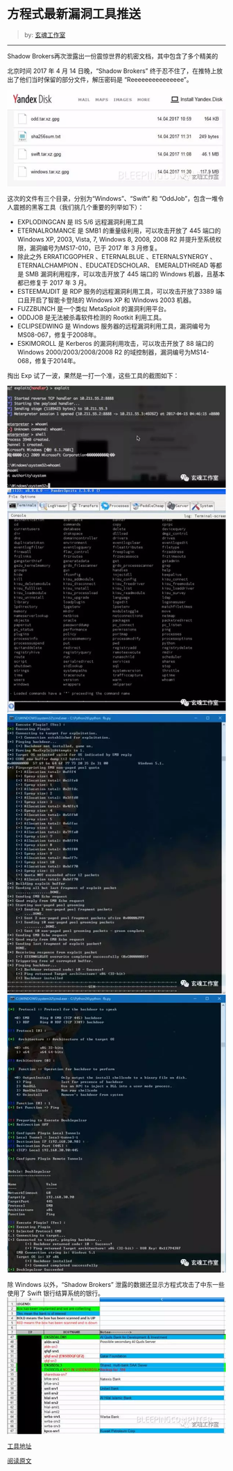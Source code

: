 # 方程式最新漏洞工具推送

> by: [玄魂工作室](https://mp.weixin.qq.com/s?__biz=MzA4NDk5NTYwNw==&mid=2651424920&idx=1&sn=3fc6568c4c180c99554323900e2862d3&chksm=842393e0b3541af6f060bf920f895003db9c0cf63faab89b732789c2639da8a6a8c560856794&scene=0&key=3433ad7132a8f2e00f293e12992d51a0770dddeb00e73f4b9f6b02b37d77618eab68b95672750f3d51f45a7382eefa5014e634baff8ad2de835add0c162ff7efdebdb749ca3e1b9fed44656eadfadc8e)

---
Shadow Brokers再次泄露出一份震惊世界的机密文档，其中包含了多个精美的



北京时间 2017 年 4 月 14 日晚，“Shadow Brokers” 终于忍不住了，在推特上放出了他们当时保留的部分文件，解压密码是 “Reeeeeeeeeeeeeee”。

![](https://raw.githubusercontent.com/5cr1pt/img4markdown/master/fangchengshi0x01.png)

这次的文件有三个目录，分别为“Windows”、“Swift” 和 “OddJob”，包含一堆令人震撼的黑客工具（我们挑几个重要的列举如下）：

- EXPLODINGCAN 是 IIS 5/6 远程漏洞利用工具
- ETERNALROMANCE 是 SMB1 的重量级利用，可以攻击开放了 445 端口的 Windows XP, 2003, Vista, 7, Windows 8, 2008, 2008 R2 并提升至系统权限，漏洞编号为MS17-010，已于 2017 年 3 月修复。
- 除此之外 ERRATICGOPHER 、ETERNALBLUE 、ETERNALSYNERGY 、ETERNALCHAMPION 、EDUCATEDSCHOLAR、 EMERALDTHREAD 等都是 SMB 漏洞利用程序，可以攻击开放了 445 端口的 Windows 机器，且基本都已修复于 2017 年 3 月。
- ESTEEMAUDIT 是 RDP 服务的远程漏洞利用工具，可以攻击开放了3389 端口且开启了智能卡登陆的 Windows XP 和 Windows 2003 机器。
- FUZZBUNCH 是一个类似 MetaSploit 的漏洞利用平台。
- ODDJOB 是无法被杀毒软件检测的 Rootkit 利用工具。
- ECLIPSEDWING 是 Windows 服务器的远程漏洞利用工具，漏洞编号为MS08-067，修复于2008年。
- ESKIMOROLL 是 Kerberos 的漏洞利用攻击，可以攻击开放了 88 端口的 Windows 2000/2003/2008/2008 R2 的域控制器，漏洞编号为MS14-068，修复于2014年。


掏出 Exp 试了一波，果然是一打一个准，这些工具的截图如下：

![](https://raw.githubusercontent.com/5cr1pt/img4markdown/master/fangchengshi0x02.png)
![](https://raw.githubusercontent.com/5cr1pt/img4markdown/master/fangchengshi0x03.png)
![](https://raw.githubusercontent.com/5cr1pt/img4markdown/master/fangchengshi0x04.png)
![](https://raw.githubusercontent.com/5cr1pt/img4markdown/master/fangchengshi0x05.png)

除 Windows 以外，“Shadow Brokers” 泄露的数据还显示方程式攻击了中东一些使用了 Swift 银行结算系统的银行。
![](https://raw.githubusercontent.com/5cr1pt/img4markdown/master/fangchengshi0x06.png)


[工具地址](https://github.com/misterch0c/shadowbroker)

[阅读原文](https://mp.weixin.qq.com/s?__biz=MzA4NDk5NTYwNw==&mid=2651424920&idx=1&sn=3fc6568c4c180c99554323900e2862d3&chksm=842393e0b3541af6f060bf920f895003db9c0cf63faab89b732789c2639da8a6a8c560856794&scene=0&key=3433ad7132a8f2e00f293e12992d51a0770dddeb00e73f4b9f6b02b37d77618eab68b95672750f3d51f45a7382eefa5014e634baff8ad2de835add0c162ff7efdebdb749ca3e1b9fed44656eadfadc8e&ascene=0&uin=MTU3NTQxMTM1)
